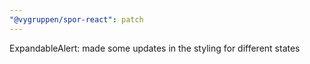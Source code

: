 ```yaml
---
"@vygruppen/spor-react": patch
---
```


ExpandableAlert: made some updates in the styling for different states
